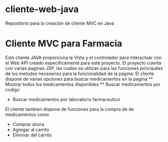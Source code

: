 # cliente-web-java
Repositorio para la creación de cliente MVC en Java

# Cliente MVC para Farmacia
Este cliente JAVA proporciona la Vista y el controlador para interactuar con el Web API creado especificamente para este proyecto.
El proyecto cuenta con varias paginas JSP, las cuales se utilizan para las funciones principales de los metodos necesarios para la funcionalidad de la pagina.
El cliente dispone de varias opciones para buscar medicamentos en la pagina
** Mostrar todos los medicamentos disponibles
** Buscar medicamentos por codigo
* Buscar medicamentos por laboratorio farmaceutico

El cliente tambien dispone de funciones para la compra de de medicamentos como
* Comprar ahora
* Agregar al carrito
* Eliminar del carrito

